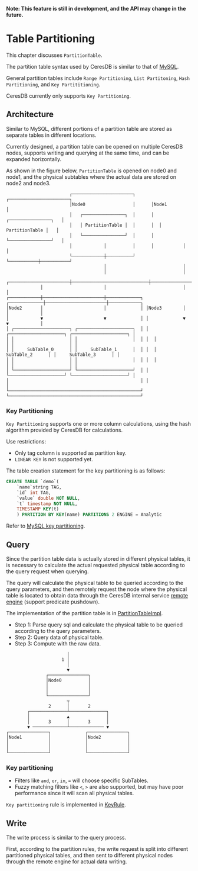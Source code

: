 **Note: This feature is still in development, and the API may change in the future.**

# Table Partitioning

This chapter discusses `PartitionTable`.

The partition table syntax used by CeresDB is similar to that of [MySQL](https://dev.mysql.com/doc/refman/8.0/en/partitioning-types.html).

General partition tables include `Range Partitioning`, `List Partitoning`, `Hash Partitioning`, and `Key Partititioning`.

CeresDB currently only supports `Key Partitioning`.

## Architecture

Similar to MySQL, different portions of a partition table are stored as separate tables in different locations.

Currently designed, a partition table can be opened on multiple CeresDB nodes, supports writing and querying at the same time, and can be expanded horizontally.

As shown in the figure below, `PartitionTable` is opened on node0 and node1, and the physical subtables where the actual data are stored on node2 and node3.

```
                        ┌───────────────────────┐      ┌───────────────────────┐
                        │Node0                  │      │Node1                  │
                        │   ┌────────────────┐  │      │  ┌────────────────┐   │
                        │   │ PartitionTable │  │      │  │ PartitionTable │   │
                        │   └────────────────┘  │      │  └────────────────┘   │
                        │            │          │      │           │           │
                        └────────────┼──────────┘      └───────────┼───────────┘
                                     │                             │
                                     │                             │
             ┌───────────────────────┼─────────────────────────────┼───────────────────────┐
             │                       │                             │                       │
┌────────────┼───────────────────────┼─────────────┐ ┌─────────────┼───────────────────────┼────────────┐
│Node2       │                       │             │ │Node3        │                       │            │
│            ▼                       ▼             │ │             ▼                       ▼            │
│ ┌─────────────────────┐ ┌─────────────────────┐  │ │  ┌─────────────────────┐ ┌─────────────────────┐ │
│ │                     │ │                     │  │ │  │                     │ │                     │ │
│ │     SubTable_0      │ │     SubTable_1      │  │ │  │     SubTable_2      │ │     SubTable_3      │ │
│ │                     │ │                     │  │ │  │                     │ │                     │ │
│ └─────────────────────┘ └─────────────────────┘  │ │  └─────────────────────┘ └─────────────────────┘ │
│                                                  │ │                                                  │
└──────────────────────────────────────────────────┘ └──────────────────────────────────────────────────┘
```

### Key Partitioning

`Key Partitioning` supports one or more column calculations, using the hash algorithm provided by CeresDB for calculations.

Use restrictions:

- Only tag column is supported as partition key.
- `LINEAR KEY` is not supported yet.

The table creation statement for the key partitioning is as follows:

```sql
CREATE TABLE `demo`(
    `name`string TAG,
    `id` int TAG,
    `value` double NOT NULL,
    `t` timestamp NOT NULL,
    TIMESTAMP KEY(t)
    ) PARTITION BY KEY(name) PARTITIONS 2 ENGINE = Analytic
```

Refer to [MySQL key partitioning](https://dev.mysql.com/doc/refman/5.7/en/partitioning-key.html).

## Query

Since the partition table data is actually stored in different physical tables, it is necessary to calculate the actual requested physical table according to the query request when querying.

The query will calculate the physical table to be queried according to the query parameters, and then remotely request the node where the physical table is located to obtain data through the CeresDB internal service [remote engine](https://github.com/CeresDB/ceresdb/blob/89dca646c627de3cee2133e8f3df96d89854c1a3/server/src/grpc/remote_engine_service/mod.rs) (support predicate pushdown).

The implementation of the partition table is in [PartitionTableImpl](https://github.com/CeresDB/ceresdb/blob/89dca646c627de3cee2133e8f3df96d89854c1a3/analytic_engine/src/table/partition.rs).

- Step 1: Parse query sql and calculate the physical table to be queried according to the query parameters.
- Step 2: Query data of physical table.
- Step 3: Compute with the raw data.

```
                       │
                     1 │
                       │
                       ▼
               ┌───────────────┐
               │Node0          │
               │               │
               │               │
               └───────────────┘
                       ┬
                2      │       2
        ┌──────────────┴──────────────┐
        │              ▲              │
        │       3      │       3      │
        ▼ ─────────────┴───────────── ▼
┌───────────────┐             ┌───────────────┐
│Node1          │             │Node2          │
│               │             │               │
│               │             │               │
└───────────────┘             └───────────────┘
```

### Key partitioning

- Filters like `and`, `or`, `in`, `=` will choose specific SubTables.
- Fuzzy matching filters like `<`, `>` are also supported, but may have poor performance since it will scan all physical tables.

`Key partitioning` rule is implemented in [KeyRule](https://github.com/CeresDB/ceresdb/blob/89dca646c627de3cee2133e8f3df96d89854c1a3/table_engine/src/partition/rule/key.rs).

## Write

The write process is similar to the query process.

First, according to the partition rules, the write request is split into different partitioned physical tables, and then sent to different physical nodes through the remote engine for actual data writing.
